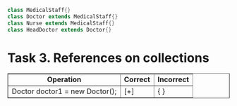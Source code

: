 ```java
class MedicalStaff{}
class Doctor extends MedicalStaff{}
class Nurse extends MedicalStaff{}
class HeadDoctor extends Doctor{}
```

<h1>Task 3. References on collections</h1>
<table border="1">
	<tr align = "center">
		<td><b>Operation</b></td>
		<td><b>Correct</b></td>
		<td><b>Incorrect</b></td>
	</tr>
	<tr>
		<td>Doctor doctor1 = new Doctor();</td>
		<td>[+]</td>
		<td>{ }</td>
	</tr>
</table>